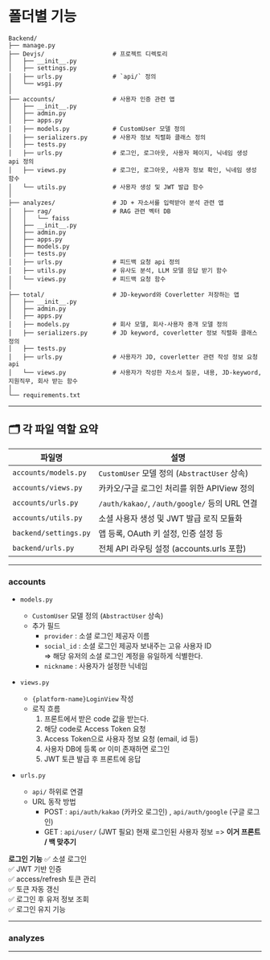 # 폴더별 기능

```
Backend/
├── manage.py
├── Devjs/                   # 프로젝트 디렉토리
│   ├── __init__.py
│   ├── settings.py        
│   ├── urls.py              # `api/` 정의
│   └── wsgi.py
│
├── accounts/                # 사용자 인증 관련 앱
│   ├── __init__.py
│   ├── admin.py
│   ├── apps.py
│   ├── models.py            # CustomUser 모델 정의
│   ├── serializers.py       # 사용자 정보 직렬화 클래스 정의
│   ├── tests.py
│   ├── urls.py              # 로그인, 로그아웃, 사용자 페이지, 닉네임 생성 api 정의
│   ├── views.py             # 로그인, 로그아웃, 사용자 정보 확인, 닉네임 생성 함수
│   └── utils.py             # 사용자 생성 및 JWT 발급 함수
│
├── analyzes/                # JD + 자소서를 입력받아 분석 관련 앱
│   ├── rag/                 # RAG 관련 벡터 DB
│   │   └── faiss
│   ├── __init__.py
│   ├── admin.py
│   ├── apps.py           
│   ├── models.py
│   ├── tests.py
│   ├── urls.py              # 피드백 요청 api 정의
│   ├── utils.py             # 유사도 분석, LLM 모델 응답 받기 함수
│   └── views.py             # 피드백 요청 함수
│
├── total/                   # JD-keyword와 Coverletter 저장하는 앱
│   ├── __init__.py
│   ├── admin.py
│   ├── apps.py
│   ├── models.py            # 회사 모델, 회사-사용자 중개 모델 정의
│   ├── serializers.py       # JD keyword, coverletter 정보 직렬화 클래스 정의
│   ├── tests.py
│   ├── urls.py              # 사용자가 JD, coverletter 관련 작성 정보 요청 api
│   └── views.py             # 사용자가 작성한 자소서 질문, 내용, JD-keyword, 지원직무, 회사 받는 함수
│
└── requirements.txt
```

---

## 🗂️ 각 파일 역할 요약

| 파일명 | 설명 |
|--------|------|
| `accounts/models.py` | `CustomUser` 모델 정의 (`AbstractUser` 상속) |
| `accounts/views.py` | 카카오/구글 로그인 처리를 위한 APIView 정의 |
| `accounts/urls.py` | `/auth/kakao/`, `/auth/google/` 등의 URL 연결 |
| `accounts/utils.py` | 소셜 사용자 생성 및 JWT 발급 로직 모듈화 |
| `backend/settings.py` | 앱 등록, OAuth 키 설정, 인증 설정 등 |
| `backend/urls.py` | 전체 API 라우팅 설정 (accounts.urls 포함) |

---

### accounts

- `models.py`
    - `CustomUser` 모델 정의 (`AbstractUser` 상속)
    - 추가 필드
        - `provider` : 소셜 로그인 제공자 이름
        - `social_id` : 소셜 로그인 제공자 보내주는 고유 사용자 ID  
        => 해당 유저의 소셜 로그인 계정을 유일하게 식별한다.
        - `nickname` : 사용자가 설정한 닉네임

- `views.py`
    - `{platform-name}LoginView` 작성
    - 로직 흐름
        1. 프론트에서 받은 code 값을 받는다.
        2. 해당 code로 Access Token 요청
        3. Access Token으로 사용자 정보 요청 (email, id 등)
        4. 사용자 DB에 등록 or 이미 존재하면 로그인
        5. JWT 토큰 발급 후 프론트에 응답


- `urls.py`
    - `api/` 하위로 연결
    - URL 동작 방법
        - POST : `api/auth/kakao` (카카오 로그인) , `api/auth/google` (구글 로그인)
        - GET : `api/user/` (JWT 필요) 현재 로그인된 사용자 정보 => **이거 프론트 / 백 맞추기**


**로그인 기능** 
✅ 소셜 로그인  
✅ JWT 기반 인증  
✅ access/refresh 토큰 관리  
✅ 토큰 자동 갱신  
✅ 로그인 후 유저 정보 조회  
✅ 로그인 유지 기능  


---

### analyzes

---


